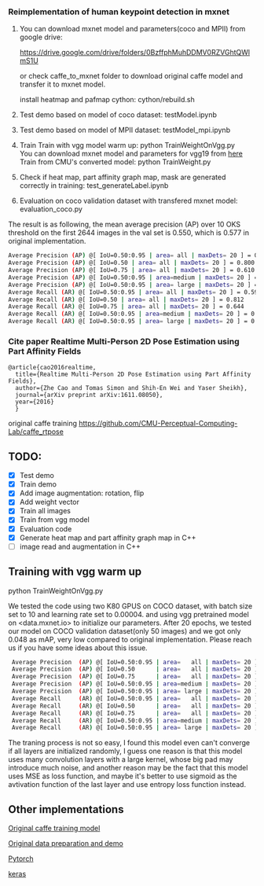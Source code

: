 ### Reimplementation of human keypoint detection in mxnet

1. You can download mxnet model and parameters(coco and MPII) from google drive:

   https://drive.google.com/drive/folders/0BzffphMuhDDMV0RZVGhtQWlmS1U

   or check caffe_to_mxnet folder to download original caffe model and transfer it to mxnet model.
   
   install heatmap and pafmap cython:  cython/rebuild.sh
   
2. Test demo based on model of coco dataset: testModel.ipynb
3. Test demo based on model of MPII dataset: testModel_mpi.ipynb
4. Train
   Train with vgg model warm up: python TrainWeightOnVgg.py  
   You can download mxnet model and parameters for vgg19 from [here](http://data.mxnet.io/models/imagenet/vgg/)
   Train from CMU's converted model: python TrainWeight.py 
5. Check if heat map, part affinity graph map, mask are generated correctly in training: test_generateLabel.ipynb
6. Evaluation on coco validation dataset with transfered mxnet model: evaluation_coco.py

The result is as following, the mean average precision (AP) over 10 OKS threshold  on the first 2644 images in the val set is 0.550, which is 0.577 in original implementation.

```bash
Average Precision (AP) @[ IoU=0.50:0.95 | area= all | maxDets= 20 ] = 0.550
Average Precision (AP) @[ IoU=0.50 | area= all | maxDets= 20 ] = 0.800
Average Precision (AP) @[ IoU=0.75 | area= all | maxDets= 20 ] = 0.610
Average Precision (AP) @[ IoU=0.50:0.95 | area=medium | maxDets= 20 ] = 0.541
Average Precision (AP) @[ IoU=0.50:0.95 | area= large | maxDets= 20 ] = 0.576
Average Recall (AR) @[ IoU=0.50:0.95 | area= all | maxDets= 20 ] = 0.591
Average Recall (AR) @[ IoU=0.50 | area= all | maxDets= 20 ] = 0.812
Average Recall (AR) @[ IoU=0.75 | area= all | maxDets= 20 ] = 0.644
Average Recall (AR) @[ IoU=0.50:0.95 | area=medium | maxDets= 20 ] = 0.549
Average Recall (AR) @[ IoU=0.50:0.95 | area= large | maxDets= 20 ] = 0.651
```

### Cite paper Realtime Multi-Person 2D Pose Estimation using Part Affinity Fields

```
@article{cao2016realtime,
  title={Realtime Multi-Person 2D Pose Estimation using Part Affinity Fields},
  author={Zhe Cao and Tomas Simon and Shih-En Wei and Yaser Sheikh},
  journal={arXiv preprint arXiv:1611.08050},
  year={2016}
  }
```

original caffe training https://github.com/CMU-Perceptual-Computing-Lab/caffe_rtpose



## TODO:
- [x] Test demo
- [x] Train demo
- [x] Add image augmentation: rotation, flip
- [x] Add weight vector
- [x] Train all images
- [x] Train from vgg model
- [x] Evaluation code
- [x] Generate heat map and part affinity graph map in C++
- [ ] image read and augmentation in C++

## Training with vgg warm up

python TrainWeightOnVgg.py

We tested the code using two K80 GPUS on COCO dataset, with batch size set to 10 and learning rate set to 0.00004. and using vgg pretrained model on <data.mxnet.io> to initialize our parameters. After 20 epochs, we tested our model on COCO validation dataset(only 50 images) and we got only 0.048 as mAP, very low compared to original implementation. Please reach us if you have some ideas about this issue.  

```bash
 Average Precision  (AP) @[ IoU=0.50:0.95 | area=   all | maxDets= 20 ] = 0.048
 Average Precision  (AP) @[ IoU=0.50      | area=   all | maxDets= 20 ] = 0.183
 Average Precision  (AP) @[ IoU=0.75      | area=   all | maxDets= 20 ] = 0.019
 Average Precision  (AP) @[ IoU=0.50:0.95 | area=medium | maxDets= 20 ] = 0.078
 Average Precision  (AP) @[ IoU=0.50:0.95 | area= large | maxDets= 20 ] = 0.035
 Average Recall     (AR) @[ IoU=0.50:0.95 | area=   all | maxDets= 20 ] = 0.066
 Average Recall     (AR) @[ IoU=0.50      | area=   all | maxDets= 20 ] = 0.224
 Average Recall     (AR) @[ IoU=0.75      | area=   all | maxDets= 20 ] = 0.022
 Average Recall     (AR) @[ IoU=0.50:0.95 | area=medium | maxDets= 20 ] = 0.075
 Average Recall     (AR) @[ IoU=0.50:0.95 | area= large | maxDets= 20 ] = 0.054

```

The traning process is not so easy, I found this model even can't converge if all layers are initialized randomly, I guess one reason is that this model uses many convolution layers with a large kernel, whose big pad may introduce much noise, and another reason may be the fact that this model uses MSE as loss function, and maybe it's better to use sigmoid as the avtivation function of the last layer and use entropy loss function instead. 


## Other implementations 

[Original caffe training model](https://github.com/CMU-Perceptual-Computing-Lab/caffe_rtpose)

[Original data preparation and demo](https://github.com/ZheC/Realtime_Multi-Person_Pose_Estimation)

[Pytorch](https://github.com/tensorboy/pytorch_Realtime_Multi-Person_Pose_Estimation)

[keras](https://github.com/raymon-tian/keras_Realtime_Multi-Person_Pose_Estimation)
